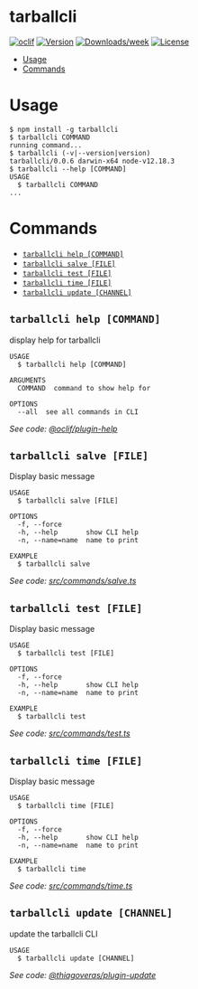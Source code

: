 tarballcli
==========



[![oclif](https://img.shields.io/badge/cli-oclif-brightgreen.svg)](https://oclif.io)
[![Version](https://img.shields.io/npm/v/tarballcli.svg)](https://npmjs.org/package/tarballcli)
[![Downloads/week](https://img.shields.io/npm/dw/tarballcli.svg)](https://npmjs.org/package/tarballcli)
[![License](https://img.shields.io/npm/l/tarballcli.svg)](https://github.com/VerasThiago/tarballcli/blob/master/package.json)

<!-- toc -->
* [Usage](#usage)
* [Commands](#commands)
<!-- tocstop -->
# Usage
<!-- usage -->
```sh-session
$ npm install -g tarballcli
$ tarballcli COMMAND
running command...
$ tarballcli (-v|--version|version)
tarballcli/0.0.6 darwin-x64 node-v12.18.3
$ tarballcli --help [COMMAND]
USAGE
  $ tarballcli COMMAND
...
```
<!-- usagestop -->
# Commands
<!-- commands -->
* [`tarballcli help [COMMAND]`](#tarballcli-help-command)
* [`tarballcli salve [FILE]`](#tarballcli-salve-file)
* [`tarballcli test [FILE]`](#tarballcli-test-file)
* [`tarballcli time [FILE]`](#tarballcli-time-file)
* [`tarballcli update [CHANNEL]`](#tarballcli-update-channel)

## `tarballcli help [COMMAND]`

display help for tarballcli

```
USAGE
  $ tarballcli help [COMMAND]

ARGUMENTS
  COMMAND  command to show help for

OPTIONS
  --all  see all commands in CLI
```

_See code: [@oclif/plugin-help](https://github.com/oclif/plugin-help/blob/v3.2.0/src/commands/help.ts)_

## `tarballcli salve [FILE]`

Display basic message

```
USAGE
  $ tarballcli salve [FILE]

OPTIONS
  -f, --force
  -h, --help       show CLI help
  -n, --name=name  name to print

EXAMPLE
  $ tarballcli salve
```

_See code: [src/commands/salve.ts](https://github.com/VerasThiago/tarballcli/blob/v0.0.6/src/commands/salve.ts)_

## `tarballcli test [FILE]`

Display basic message

```
USAGE
  $ tarballcli test [FILE]

OPTIONS
  -f, --force
  -h, --help       show CLI help
  -n, --name=name  name to print

EXAMPLE
  $ tarballcli test
```

_See code: [src/commands/test.ts](https://github.com/VerasThiago/tarballcli/blob/v0.0.6/src/commands/test.ts)_

## `tarballcli time [FILE]`

Display basic message

```
USAGE
  $ tarballcli time [FILE]

OPTIONS
  -f, --force
  -h, --help       show CLI help
  -n, --name=name  name to print

EXAMPLE
  $ tarballcli time
```

_See code: [src/commands/time.ts](https://github.com/VerasThiago/tarballcli/blob/v0.0.6/src/commands/time.ts)_

## `tarballcli update [CHANNEL]`

update the tarballcli CLI

```
USAGE
  $ tarballcli update [CHANNEL]
```

_See code: [@thiagoveras/plugin-update](https://github.com/VerasThiago/plugin-update/blob/v0.0.0/src/commands/update.ts)_
<!-- commandsstop -->
